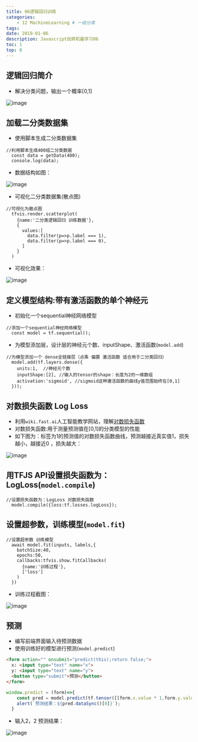 ```yaml
---
title: 06逻辑回归训练
categories:
    - 12 MachineLearning # 一级分类
tags:
date: 2019-01-06
description: Javascript玩转机器学习06
toc: 1
top: 0
---
```


## 逻辑回归简介
- 解决分类问题，输出一个概率[0,1]

![image](/images/ai/30.png)

## 加载二分类数据集
- 使用脚本生成二分类数据集


```
//利用脚本生成400组二分类数据
  const data = getData(400);
  console.log(data);
```

- 数据结构如图：

![image](/images/ai/31.png)

- 可视化二分类数据集(散点图)


```
//可视化为散点图
  tfvis.render.scatterplot(
    {name:'二分类逻辑回归 训练数据'},
    {
      values:[
        data.filter(p=>p.label === 1),
        data.filter(p=>p.label === 0),
      ]
    }
  )
```

- 可视化效果：

![image](/images/ai/32.png)


## 定义模型结构:带有激活函数的单个神经元
- 初始化一个sequential神经网络模型


```
//添加一个sequential神经网络模型
  const model = tf.sequential();
```


- 为模型添加层，设计层的神经元个数、inputShape、激活函数(`model.add`)


```
//为模型添加一个 dense全链接层（点乘 偏置 激活函数 适合用于二分类回归）
  model.add(tf.layers.dense({
    units:1,  //神经元个数
    inputShape:[2], //输入的tensor的shape：长度为2的一维数组
    activation:'sigmoid', //sigmoid这种激活函数的曲线y值范围始终在[0,1]
  }));
```


## 对数损失函数 Log Loss
- 利用`wiki.fast.ai`人工智能教学网站，理解[对数损失函数](http://wiki.fast.ai/index.php/Log_Loss)
- 对数损失函数:用于测量预测值在[0,1]的分类模型的性能
- 如下图为：标签为1的预测值的对数损失函数曲线，预测越接近真实值1，损失越小，越接近0 ，损失越大：

![image](/images/ai/33.png)

## 用TFJS API设置损失函数为：LogLoss(`model.compile`)


```
//设置损失函数为：LogLoss 对数损失函数
  model.compile({loss:tf.losses.logLoss});
```

## 设置超参数，训练模型(`model.fit`)


```
//设置超参数 训练模型
  await model.fit(inputs, labels,{
    batchSize:40,
    epochs:50,
    callbacks:tfvis.show.fitCallbacks(
      {name:'训练过程'},
      ['loss']
    )
  })
```

- 训练过程截图：

![image](/images/ai/34.png)

## 预测
- 编写前端界面输入待预测数据
- 使用训练好的模型进行预测(`model.predict`)


```html
<form action="" onsubmit="predict(this);return false;">
  x: <input type="text" name="x">
  y: <input type="text" name="y">
  <button type="submit">预测</button>
</form>
```


```js
window.predict = (form)=>{
    const pred = model.predict(tf.tensor([[form.x.value * 1,form.y.value * 1]]));
    alert(`预测结果：${pred.dataSync()[0]}`);
  }
```

- 输入2，2    预测结果：

![image](/images/ai/35.png)





